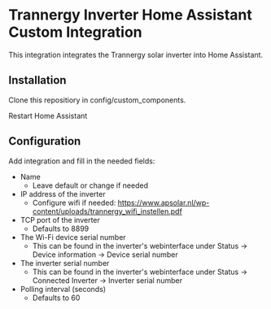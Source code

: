 # Trannergy Inverter Home Assistant Custom Integration

This integration integrates the Trannergy solar inverter into Home Assistant.

## Installation

Clone this repositiory in config/custom_components.

Restart Home Assistant

## Configuration

Add integration and fill in the needed fields:

- Name
    - Leave default or change if needed
- IP address of the inverter
    - Configure wifi if needed: https://www.apsolar.nl/wp-content/uploads/trannergy_wifi_instellen.pdf
- TCP port of the inverter
    - Defaults to 8899
- The Wi-Fi device serial number
    - This can be found in the inverter's webinterface under Status -> Device information -> Device serial number
- The inverter serial number
    - This can be found in the inverter's webinterface under Status -> Connected Inverter -> Inverter serial number
- Polling interval (seconds)
    - Defaults to 60
